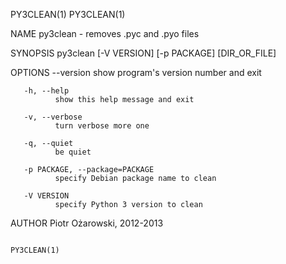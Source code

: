 PY3CLEAN(1)                                                       PY3CLEAN(1)

NAME
       py3clean - removes .pyc and .pyo files

SYNOPSIS
          py3clean [-V VERSION] [-p PACKAGE] [DIR_OR_FILE]

OPTIONS
       --version
              show program's version number and exit

       -h, --help
              show this help message and exit

       -v, --verbose
              turn verbose more one

       -q, --quiet
              be quiet

       -p PACKAGE, --package=PACKAGE
              specify Debian package name to clean

       -V VERSION
              specify Python 3 version to clean

AUTHOR
       Piotr Ożarowski, 2012-2013

                                                                  PY3CLEAN(1)
